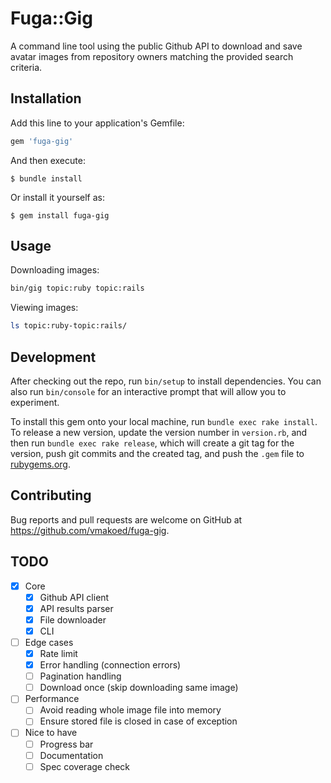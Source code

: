# Fuga::Gig

A command line tool using the public Github API to download and save avatar
images from repository owners matching the provided search criteria.

## Installation

Add this line to your application's Gemfile:

```ruby
gem 'fuga-gig'
```

And then execute:

    $ bundle install

Or install it yourself as:

    $ gem install fuga-gig

## Usage

Downloading images:

```bash
bin/gig topic:ruby topic:rails
```

Viewing images:
```bash
ls topic:ruby-topic:rails/
```

## Development

After checking out the repo, run `bin/setup` to install dependencies. You can also run `bin/console` for an interactive prompt that will allow you to experiment.

To install this gem onto your local machine, run `bundle exec rake install`. To release a new version, update the version number in `version.rb`, and then run `bundle exec rake release`, which will create a git tag for the version, push git commits and the created tag, and push the `.gem` file to [rubygems.org](https://rubygems.org).

## Contributing

Bug reports and pull requests are welcome on GitHub at https://github.com/vmakoed/fuga-gig.

## TODO

- [x] Core
  - [x] Github API client
  - [x] API results parser
  - [x] File downloader
  - [x] CLI
- [ ] Edge cases
  - [x] Rate limit
  - [x] Error handling (connection errors)
  - [ ] Pagination handling
  - [ ] Download once (skip downloading same image)
- [ ] Performance
  - [ ] Avoid reading whole image file into memory
  - [ ] Ensure stored file is closed in case of exception
- [ ] Nice to have
   - [ ] Progress bar
   - [ ] Documentation
   - [ ] Spec coverage check
